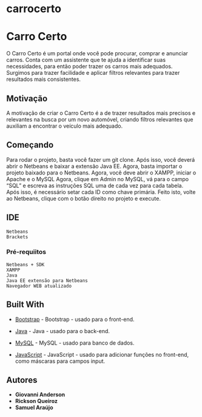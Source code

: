# carrocerto
# Carro Certo

O Carro Certo é um portal onde você pode procurar, comprar e anunciar carros. Conta com um assistente que te ajuda a identificar suas necessidades, para então poder trazer os carros mais adequados. Surgimos para trazer facilidade e aplicar filtros relevantes para trazer resultados mais consistentes.

## Motivação
A motivação de criar o Carro Certo é a de trazer resultados mais precisos e relevantes na busca por um novo automóvel, criando filtros relevantes que auxiliam a encontrar o veículo mais adequado.

## Começando

Para rodar o projeto, basta você fazer um git clone. Após isso, você deverá abrir o Netbeans e baixar a extensão Java EE. Agora, basta importar o projeto baixado para o Netbeans. Agora, você deve abrir o XAMPP, iniciar o Apache e o MySQL Agora, clique em Admin no MySQL, vá para o campo “SQL” e escreva as instruções SQL uma de cada vez para cada tabela. Após isso, é necessário setar cada ID como chave primária. Feito isto, volte ao Netbeans, clique com o botão direito no projeto e execute.

## IDE
```
Netbeans
Brackets
```

### Pré-requiitos


```
Netbeans + SDK
XAMPP
Java
Java EE extensão para Netbeans
Navegador WEB atualizado

```



## Built With

* [Bootstrap]( https://getbootstrap.com.br/) - Bootstrap - usado para o front-end.
* [Java]( https://www.oracle.com/technetwork/pt/java/javase/downloads/index.html/) - Java - usado para o back-end.
* [MySQL]( https://www.mysql.com/) - MySQL - usado para banco de dados.

* [JavaScript]( https://developer.mozilla.org/pt-BR/docs/Web/JavaScript) - JavaScript - usado para adicionar funções no front-end, como máscaras para campos input.


## Autores

* **Giovanni Anderson** 
* **Rickson Queiroz**
* **Samuel Araújo**





